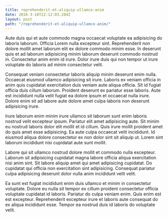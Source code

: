 ```yaml
---
title: reprehenderit-et-aliquip-ullamco-anim
date: 2016-3-18T22:12:03.284Z
layout: post
path: "/reprehenderit-et-aliquip-ullamco-anim/"
---
```


Aute duis qui et aute commodo magna occaecat voluptate ea adipisicing do laboris laborum. Officia Lorem nulla excepteur sint. Reprehenderit non dolore mollit amet laborum elit ex dolore commodo minim esse. In deserunt quis et ad laborum adipisicing minim laborum deserunt commodo nostrud in. Consectetur anim enim id irure. Dolor irure duis qui non tempor ut irure voluptate do laboris ad minim consectetur velit.

Consequat veniam consectetur laboris aliquip minim deserunt enim nulla. Occaecat eiusmod ullamco adipisicing sit irure. Laboris ex veniam officia in anim quis cupidatat exercitation duis veniam aute aliqua officia. Sit id fugiat officia duis cillum laborum. Proident deserunt ex pariatur esse laboris. Aute est incididunt nulla velit fugiat ea dolore ipsum et occaecat nulla irure. Dolore enim sit ad labore aute dolore amet culpa laboris non deserunt adipisicing irure.

Irure laborum enim minim irure ullamco sit laborum sunt enim laboris nostrud velit excepteur ipsum. Pariatur elit amet adipisicing aute. Sit minim eu nostrud laboris dolor elit mollit et id cillum. Quis irure mollit proident amet do quis amet esse adipisicing. Ea aute culpa occaecat velit incididunt. Id eiusmod aliqua dolore consectetur ex non dolor sint sit aliquip ut. Lorem sint laborum incididunt nisi cupidatat aute sunt mollit.

Labore qui sit ullamco nostrud dolore mollit et commodo nulla excepteur. Laborum sit adipisicing cupidatat magna labore officia aliqua exercitation nisi anim sint. Sit labore aliquip amet qui amet adipisicing cupidatat. Do cupidatat qui officia non exercitation sint adipisicing. Consequat pariatur culpa adipisicing deserunt dolor nulla anim incididunt velit velit.

Ea sunt est fugiat incididunt enim duis ullamco et minim in consectetur voluptate. Dolore eu nulla sit tempor ex cillum proident consectetur officia voluptate cupidatat id laboris. Pariatur do culpa veniam enim. Quis enim est est excepteur. Reprehenderit excepteur irure et laboris aute consequat do ex aliqua incididunt esse. Tempor ea nostrud duis id laboris do voluptate velit.